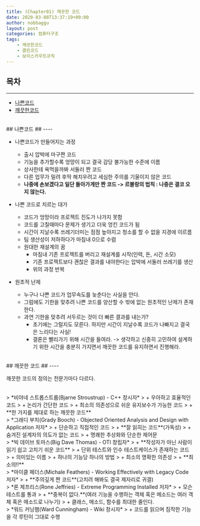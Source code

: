 ```yaml
---
title: (Chapter01) 깨끗한 코드
date: 2020-03-08T13:37:19+09:00
author: nobbaggu
layout: post
categories: 컴퓨터구조
tags:
	- 깨끗한코드
	- 클린코드
	- 보이스카우트규칙
---
```


## 목차 ##
----

- [나쁜코드](#1)
- [깨끗한코드](#2) 

<br> 
<a name="1"/>
## 나쁜코드 ##
----

- 나쁜코드가 만들어지는 과정
	- 출시 압박에 마구짠 코드
	- 기능을 추가할수록 엉망이 되고 결국 감당 불가능한 수준에 이름
	- 상사한테 욕먹을까봐 서둘러 짠 코드
	- 다른 업무가 밀려 후딱 해치우려고 세심한 주의를 기울이지 않은 코드
	- **나중에 손보겠다고 일단 돌아가게만 짠 코드 -> 르블랑의 법칙 : 나중은 결코 오지 않는다.**
	
- 나쁜 코드로 치르는 대가
	- 코드가 엉망이라 프로젝트 진도가 나가지 못함
	- 코드를 고칠때마다 문제가 생기고 더욱 엉킨 코드가 됨
	- 시간이 지날수록 쓰레기더미는 점점 높아지고 청소를 할 수 없을 지경에 이르름
	- 팀 생산성이 저하하다가 마침내 0으로 수렴
	- 원대한 재설계의 꿈
		- 마침내 기존 프로젝트를 버리고 재설계를 시작(인력, 돈, 시간 소모)
		- 기존 프로젝트보다 괜찮은 결과를 내야한다는 압박에 서둘러 쓰레기를 생산
		- 위의 과정 반복
		
- 원초적 난제
	- 누구나 나쁜 코드가 업무속도를 늦춘다는 사실을 안다.
	- 그럼에도 기한을 맞추려 나쁜 코드를 양산할 수 밖에 없는 원초적인 난제가 존재한다.
	- 과연 기한을 맞추려 서두르는 것이 더 빠른 결과를 내는가?
		- 초기에는 그럴지도 모른다. 하지만 시간이 지날수록 코드가 나빠지고 결국은 느리다는 사실!
		- 결론은 빨리가기 위해 시간을 들여라. -> 생각하고 신중히 고민하여 설계하기 위한 시간을 충분히 가지면서 깨끗한 코드를 유지하면서 진행해라.
		
<br>
<a name="2"/>
## 깨끗한 코드 ##
----

깨끗한 코드의 정의는 전문가마다 다르다.

<br>
> *비야네 스트롭스트룹(Bjarne Stroustrup) - C++ 창시자*
> + 우아하고 효율적인 코드
> + 논리가 간단한 코드
> + 최소의 의존성으로 쉬운 유지보수가 가능한 코드
> + **한 가지를 제대로 하는 깨끗한 코드**

<br>
> *그래디 부치(Grady Booch) - Objected Oriented Analysis and Design with Application 저자*
> + 단순하고 직접적인 코드
> + **잘 읽히는 코드**(가독성)
> + 숨겨진 설계자의 의도가 없는 코드
> + 명쾌한 추상화와 단순한 제어문

<br>
> *빅 데이브 토마스(Big Dave Thomas) - OTI 창립자*
> + **작성자가 아닌 사람이 읽기 쉽고 고치기 쉬운 코드**
> + 단위 테스트와 인수 테스트케이스가 존재하는 코드
> + 의미있는 이름
> + 하나의 기능당 하나의 방법
> + 최소의 명확한 의존성
> + **최소의!!**

<br>
> *마이클 페더스(Michale Feathers) - Working Effectively with Legacy Code 저자*
> + **주의깊게 짠 코드**(고치려 해봐도 결국 제자리로 귀결)

<br>
> *론 제프리스(Rone Jeffries) - Extreme Programming Installed 저자*
> + 모슨 테스트를 통과
> + **중복이 없다.**(여러 기능을 수행하는 객체 혹은 메소드는 여러 객체 혹은 메소드로 나누기)
> + 클래스, 메소드, 함수를 최대한 줄인다.

<br>
> *워드 커닝햄(Ward Cunningham) - Wiki 창시자*
> + 코드를 읽으며 짐작한 기능을 각 루틴이 그대로 수행